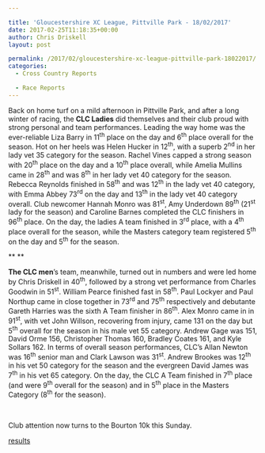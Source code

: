 ```yaml
---

title: 'Gloucestershire XC League, Pittville Park - 18/02/2017'
date: 2017-02-25T11:18:35+00:00
author: Chris Driskell
layout: post

permalink: /2017/02/gloucestershire-xc-league-pittville-park-18022017/
categories:
  - Cross Country Reports

  - Race Reports
---
```

Back on home turf on a mild afternoon in Pittville Park, and after a long winter of racing, the **CLC Ladies** did themselves and their club proud with strong personal and team performances. Leading the way home was the ever-reliable Liza Barry in 11<sup>th</sup> place on the day and 6<sup>th</sup> place overall for the season. Hot on her heels was Helen Hucker in 12<sup>th</sup>, with a superb 2<sup>nd</sup> in her lady vet 35 category for the season. Rachel Vines capped a strong season with 20<sup>th</sup> place on the day and a 10<sup>th</sup> place overall, while Amelia Mullins came in 28<sup>th</sup> and was 8<sup>th</sup> in her lady vet 40 category for the season. Rebecca Reynolds finished in 58<sup>th</sup> and was 12<sup>th</sup> in the lady vet 40 category, with Emma Abbey 73<sup>rd</sup> on the day and 13<sup>th</sup> in the lady vet 40 category overall. Club newcomer Hannah Monro was 81<sup>st</sup>, Amy Underdown 89<sup>th</sup> (21<sup>st</sup> lady for the season) and Caroline Barnes completed the CLC finishers in 96<sup>th</sup> place. On the day, the ladies A team finished in 3<sup>rd</sup> place, with a 4<sup>th</sup> place overall for the season, while the Masters category team registered 5<sup>th</sup> on the day and 5<sup>th</sup> for the season.

** **

**The CLC men**’s team, meanwhile, turned out in numbers and were led home by Chris Driskell in 40<sup>th</sup>, followed by a strong vet performance from Charles Goodwin in 51<sup>st</sup>. William Pearce finished fast in 58<sup>th</sup>. Paul Lockyer and Paul Northup came in close together in 73<sup>rd</sup> and 75<sup>th</sup> respectively and debutante Gareth Harries was the sixth A Team finisher in 86<sup>th</sup>. Alex Monro came in in 91<sup>st</sup>, with vet John Willson, recovering from injury, came 131 on the day but 5<sup>th</sup> overall for the season in his male vet 55 category. Andrew Gage was 151, David Orme 156, Christopher Thomas 160, Bradley Coates 161, and Kyle Sollars 162. In terms of overall season performances, CLC’s Allan Newton was 16<sup>th</sup> senior man and Clark Lawson was 31<sup>st</sup>. Andrew Brookes was 12<sup>th</sup> in his vet 50 category for the season and the evergreen David James was 7<sup>th</sup> in his vet 65 category. On the day, the CLC A Team finished in 7<sup>th</sup> place (and were 9<sup>th</sup> overall for the season) and in 5<sup>th</sup> place in the Masters Category (8<sup>th</sup> for the season).

&nbsp;

Club attention now turns to the Bourton 10k this Sunday.

[results](https://www.athletics4u.co.uk/app/download/6597499/EventStandings_version+1.pdf)